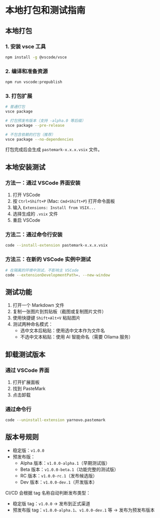# 本地打包和测试指南

## 本地打包

### 1. 安装 vsce 工具
```bash
npm install -g @vscode/vsce
```

### 2. 编译和准备资源
```bash
npm run vscode:prepublish
```

### 3. 打包扩展
```bash
# 普通打包
vsce package

# 打包预发布版本（支持 -alpha.0 等后缀）
vsce package --pre-release

# 不包含依赖的打包（推荐）
vsce package --no-dependencies
```

打包完成后会生成 `pastemark-x.x.x.vsix` 文件。

## 本地安装测试

### 方法一：通过 VSCode 界面安装
1. 打开 VSCode
2. 按 `Ctrl+Shift+P` (Mac: `Cmd+Shift+P`) 打开命令面板
3. 输入 `Extensions: Install from VSIX...`
4. 选择生成的 `.vsix` 文件
5. 重启 VSCode

### 方法二：通过命令行安装
```bash
code --install-extension pastemark-x.x.x.vsix
```

### 方法三：在新的 VSCode 实例中测试
```bash
# 在隔离的环境中测试，不影响主 VSCode
code --extensionDevelopmentPath=. --new-window
```

## 测试功能

1. 打开一个 Markdown 文件
2. 复制一张图片到剪贴板（截图或复制图片文件）
3. 使用快捷键 `Shift+Alt+V` 粘贴图片
4. 测试两种命名模式：
   - 选中文本后粘贴：使用选中文本作为文件名
   - 不选中文本粘贴：使用 AI 智能命名（需要 Ollama 服务）

## 卸载测试版本

### 通过 VSCode 界面
1. 打开扩展面板
2. 找到 PasteMark
3. 点击卸载

### 通过命令行
```bash
code --uninstall-extension yarnovo.pastemark
```

## 版本号规则

- 稳定版：`v1.0.0`
- 预发布版：
  - Alpha 版本：`v1.0.0-alpha.1`（早期测试版）
  - Beta 版本：`v1.0.0-beta.1`（功能完整的测试版）
  - RC 版本：`v1.0.0-rc.1`（发布候选版）
  - Dev 版本：`v1.0.0-dev.1`（开发版本）

CI/CD 会根据 tag 名称自动判断发布类型：
- 稳定版 tag：`v1.0.0` → 发布到正式渠道
- 预发布版 tag：`v1.0.0-alpha.1`、`v1.0.0-dev.1` 等 → 发布为预发布版本

